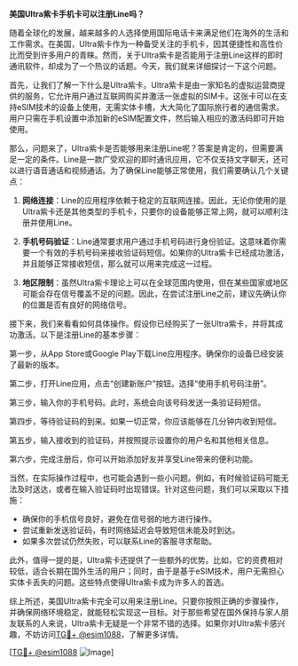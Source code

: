 **美国Ultra紫卡手机卡可以注册Line吗？**

随着全球化的发展，越来越多的人选择使用国际电话卡来满足他们在海外的生活和工作需求。在美国，Ultra紫卡作为一种备受关注的手机卡，因其便捷性和高性价比而受到许多用户的青睐。然而，关于Ultra紫卡是否能用于注册Line这样的即时通讯软件，却成为了一个热议的话题。今天，我们就来详细探讨一下这个问题。

首先，让我们了解一下什么是Ultra紫卡。Ultra紫卡是由一家知名的虚拟运营商提供的服务，它允许用户通过互联网购买并激活一张虚拟的SIM卡。这张卡可以在支持eSIM技术的设备上使用，无需实体卡槽，大大简化了国际旅行者的通信需求。用户只需在手机设置中添加新的eSIM配置文件，然后输入相应的激活码即可开始使用。

那么，问题来了，Ultra紫卡是否能够用来注册Line呢？答案是肯定的，但需要满足一定的条件。Line是一款广受欢迎的即时通讯应用，它不仅支持文字聊天，还可以进行语音通话和视频通话。为了确保Line能够正常使用，我们需要确认几个关键点：

1. **网络连接**：Line的应用程序依赖于稳定的互联网连接。因此，无论你使用的是Ultra紫卡还是其他类型的手机卡，只要你的设备能够正常上网，就可以顺利注册并使用Line。

2. **手机号码验证**：Line通常要求用户通过手机号码进行身份验证。这意味着你需要一个有效的手机号码来接收验证码短信。如果你的Ultra紫卡已经成功激活，并且能够正常接收短信，那么就可以用来完成这一过程。

3. **地区限制**：虽然Ultra紫卡理论上可以在全球范围内使用，但在某些国家或地区可能会存在信号覆盖不足的问题。因此，在尝试注册Line之前，建议先确认你的位置是否有良好的网络信号。

接下来，我们来看看如何具体操作。假设你已经购买了一张Ultra紫卡，并将其成功激活。以下是注册Line的基本步骤：

第一步，从App Store或Google Play下载Line应用程序。确保你的设备已经安装了最新的版本。

第二步，打开Line应用，点击“创建新账户”按钮。选择“使用手机号码注册”。

第三步，输入你的手机号码。此时，系统会向该号码发送一条验证码短信。

第四步，等待验证码的到来。如果一切正常，你应该能够在几分钟内收到短信。

第五步，输入接收到的验证码，并按照提示设置你的用户名和其他相关信息。

第六步，完成注册后，你可以开始添加好友并享受Line带来的便利功能。

当然，在实际操作过程中，也可能会遇到一些小问题。例如，有时候验证码可能无法及时送达，或者在输入验证码时出现错误。针对这些问题，我们可以采取以下措施：

- 确保你的手机信号良好，避免在信号弱的地方进行操作。
- 尝试重新发送验证码，有时网络延迟会导致短信未能及时到达。
- 如果多次尝试仍然失败，可以联系Line的客服寻求帮助。

此外，值得一提的是，Ultra紫卡还提供了一些额外的优势。比如，它的资费相对较低，适合长期在国外生活的用户；同时，由于是基于eSIM技术，用户无需担心实体卡丢失的问题。这些特点使得Ultra紫卡成为许多人的首选。

综上所述，美国Ultra紫卡完全可以用来注册Line。只要你按照正确的步骤操作，并确保网络环境稳定，就能轻松实现这一目标。对于那些希望在国外保持与家人朋友联系的人来说，Ultra紫卡无疑是一个非常不错的选择。如果你对Ultra紫卡感兴趣，不妨访问[TG💪+ @esim1088](https://t.me/s/esim1088)，了解更多详情。

[[TG💪+ @esim1088](https://t.me/s/esim1088) ![Image](https://i.postimg.cc/4NQfJmqS/Snipaste-2025-05-13-00-14-12.png)]